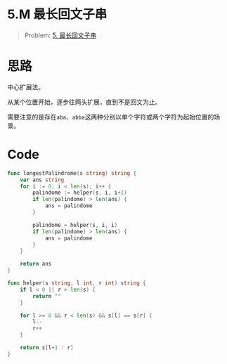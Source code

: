 # 5.M 最长回文子串

> Problem: [5. 最长回文子串](https://leetcode.cn/problems/longest-palindromic-substring/description/)


# 思路
中心扩展法。

从某个位置开始，逐步往两头扩展，直到不是回文为止。

需要注意的是存在`aba`、`abba`这两种分别以单个字符或两个字符为起始位置的场景。



# Code
```go
func longestPalindrome(s string) string {
	var ans string
	for i := 0; i < len(s); i++ {
		palindome := helper(s, i, i+1)
		if len(palindome) > len(ans) {
			ans = palindome
		}

		palindome = helper(s, i, i)
		if len(palindome) > len(ans) {
			ans = palindome
		}
	}

	return ans
}

func helper(s string, l int, r int) string {
	if l < 0 || r > len(s) {
		return ""
	}

	for l >= 0 && r < len(s) && s[l] == s[r] {
		l--
		r++
	}

	return s[l+1 : r]
}
```
  
